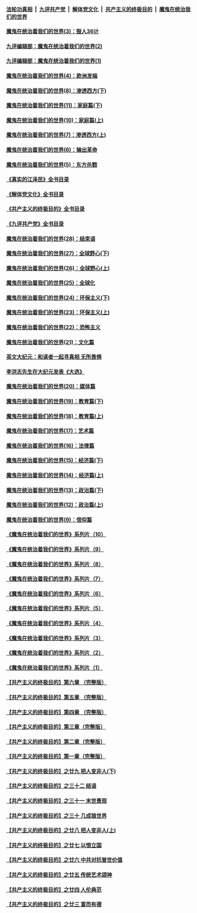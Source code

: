 ####  [法轮功真相](../../../../basic/blob/master/README.md?t=09270001) &nbsp;|&nbsp; [九评共产党](../../../../9ping.md/blob/master/README.md?t=09270001) &nbsp;|&nbsp; [解体党文化](../../../../jtdwh.md/blob/master/README.md?t=09270001)  &nbsp;|&nbsp; [共产主义的终极目的](../../../../gczydzjmd.md/blob/master/README.md?t=09270001) &nbsp;|&nbsp; [魔鬼在统治我们的世界](../../../../mgztzwmdsj.md/blob/master/README.md?t=09270001) 

#### [魔鬼在统治着我们的世界(3)：毁人36计](../pages/nsc422/n10411583.md?t=09270001) 

#### [九评编辑部：魔鬼在统治着我们的世界(2)](../pages/nsc422/n10410036.md?t=09270001) 

#### [九评编辑部：魔鬼在统治着我们的世界(1)](../pages/nsc422/n10406825.md?t=09270001) 

#### [魔鬼在统治着我们的世界(4)：欧洲发端](../pages/nsc422/n10414890.md?t=09270001) 

#### [魔鬼在统治着我们的世界(8)：渗透西方(下)](../pages/nsc422/n10429603.md?t=09270001) 

#### [魔鬼在统治着我们的世界(11)：家庭篇(下)](../pages/nsc422/n10440961.md?t=09270001) 

#### [魔鬼在统治着我们的世界(10)：家庭篇(上)](../pages/nsc422/n10435448.md?t=09270001) 

#### [魔鬼在统治着我们的世界(7)：渗透西方(上)](../pages/nsc422/n10426013.md?t=09270001) 

#### [魔鬼在统治着我们的世界(6)：输出革命](../pages/nsc422/n10421536.md?t=09270001) 

#### [魔鬼在统治着我们的世界(5)：东方杀戮](../pages/nsc422/n10417707.md?t=09270001) 

#### [《真实的江泽民》全书目录](../pages/nsc422/n13721399.md?t=09270001) 

#### [《解体党文化》全书目录](../pages/nsc422/n13721157.md?t=09270001) 

#### [《共产主义的终极目的》全书目录](../pages/nsc422/n13721048.md?t=09270001) 

#### [《九评共产党》全书目录](../pages/nsc422/n13708085.md?t=09270001) 

#### [魔鬼在统治着我们的世界(28)：结束语](../pages/nsc422/n10936246.md?t=09270001) 

#### [魔鬼在统治着我们的世界(27)：全球野心(下)](../pages/nsc422/n10928319.md?t=09270001) 

#### [魔鬼在统治着我们的世界(26)：全球野心(上)](../pages/nsc422/n10900318.md?t=09270001) 

#### [魔鬼在统治着我们的世界(25)：全球化](../pages/nsc422/n10788205.md?t=09270001) 

#### [魔鬼在统治着我们的世界(24)：环保主义(下)](../pages/nsc422/n10695307.md?t=09270001) 

#### [魔鬼在统治着我们的世界(23)：环保主义(上)](../pages/nsc422/n10688613.md?t=09270001) 

#### [魔鬼在统治着我们的世界(22)：恐怖主义](../pages/nsc422/n10614727.md?t=09270001) 

#### [魔鬼在统治着我们的世界(21)：文化篇](../pages/nsc422/n10597706.md?t=09270001) 

#### [英文大纪元：和读者一起寻真相 无所畏惧](../pages/nsc422/n12542027.md?t=09270001) 

#### [李洪志先生在大纪元发表《大选》](../pages/nsc422/n12534746.md?t=09270001) 

#### [魔鬼在统治着我们的世界(20)：媒体篇](../pages/nsc422/n10586579.md?t=09270001) 

#### [魔鬼在统治着我们的世界(19)：教育篇(下)](../pages/nsc422/n10564808.md?t=09270001) 

#### [魔鬼在统治着我们的世界(18)：教育篇(上)](../pages/nsc422/n10526970.md?t=09270001) 

#### [魔鬼在统治着我们的世界(17)：艺术篇](../pages/nsc422/n10499093.md?t=09270001) 

#### [魔鬼在统治着我们的世界(16)：法律篇](../pages/nsc422/n10485969.md?t=09270001) 

#### [魔鬼在统治着我们的世界(15)：经济篇(下)](../pages/nsc422/n10469975.md?t=09270001) 

#### [魔鬼在统治着我们的世界(14)：经济篇(上)](../pages/nsc422/n10457370.md?t=09270001) 

#### [魔鬼在统治着我们的世界(13)：政治篇(下)](../pages/nsc422/n10448270.md?t=09270001) 

#### [魔鬼在统治着我们的世界(12)：政治篇(上)](../pages/nsc422/n10444576.md?t=09270001) 

#### [魔鬼在统治着我们的世界(9)：信仰篇](../pages/nsc422/n10432159.md?t=09270001) 

#### [《魔鬼在统治着我们的世界》系列片（10）](../pages/nsc422/n12292670.md?t=09270001) 

#### [《魔鬼在统治着我们的世界》系列片（9）](../pages/nsc422/n12290859.md?t=09270001) 

#### [《魔鬼在统治着我们的世界》系列片（8）](../pages/nsc422/n12287445.md?t=09270001) 

#### [《魔鬼在统治着我们的世界》系列片（7）](../pages/nsc422/n12283425.md?t=09270001) 

#### [《魔鬼在统治着我们的世界》系列片（6）](../pages/nsc422/n12282314.md?t=09270001) 

#### [《魔鬼在统治着我们的世界》系列片（5）](../pages/nsc422/n12281419.md?t=09270001) 

#### [《魔鬼在统治着我们的世界》系列片（4）](../pages/nsc422/n12274024.md?t=09270001) 

#### [《魔鬼在统治着我们的世界》系列片（3）](../pages/nsc422/n12271322.md?t=09270001) 

#### [《魔鬼在统治着我们的世界》系列片（2）](../pages/nsc422/n12269049.md?t=09270001) 

#### [《魔鬼在统治着我们的世界》系列片（1）](../pages/nsc422/n12267575.md?t=09270001) 

#### [【共产主义的终极目的】第六章 （完整版）](../pages/nsc422/n11428913.md?t=09270001) 

#### [【共产主义的终极目的】第五章 （完整版）](../pages/nsc422/n11428912.md?t=09270001) 

#### [【共产主义的终极目的】第四章 （完整版）](../pages/nsc422/n11428907.md?t=09270001) 

#### [【共产主义的终极目的】第三章（完整版）](../pages/nsc422/n11428848.md?t=09270001) 

#### [【共产主义的终极目的】第二章（完整版）](../pages/nsc422/n11428831.md?t=09270001) 

#### [【共产主义的终极目的】第一章（完整版）](../pages/nsc422/n11417651.md?t=09270001) 

#### [【共产主义的终极目的】之廿九 把人变非人(下)](../pages/nsc422/n11344140.md?t=09270001) 

#### [【共产主义的终极目的】之三十二 结语](../pages/nsc422/n11360535.md?t=09270001) 

#### [【共产主义的终极目的】之三十一 末世景观](../pages/nsc422/n11351129.md?t=09270001) 

#### [【共产主义的终极目的】之三十 几成狼世界](../pages/nsc422/n11348280.md?t=09270001) 

#### [【共产主义的终极目的】之廿八 把人变非人(上)](../pages/nsc422/n11340492.md?t=09270001) 

#### [【共产主义的终极目的】之廿七 以恨立国](../pages/nsc422/n11336944.md?t=09270001) 

#### [【共产主义的终极目的】之廿六 中共对抗普世价值](../pages/nsc422/n11324785.md?t=09270001) 

#### [【共产主义的终极目的】之廿五 传统艺术颂神](../pages/nsc422/n11296396.md?t=09270001) 

#### [【共产主义的终极目的】之廿四 人伦典范](../pages/nsc422/n11296397.md?t=09270001) 

#### [【共产主义的终极目的】之廿三 富而有德](../pages/nsc422/n11283598.md?t=09270001) 

